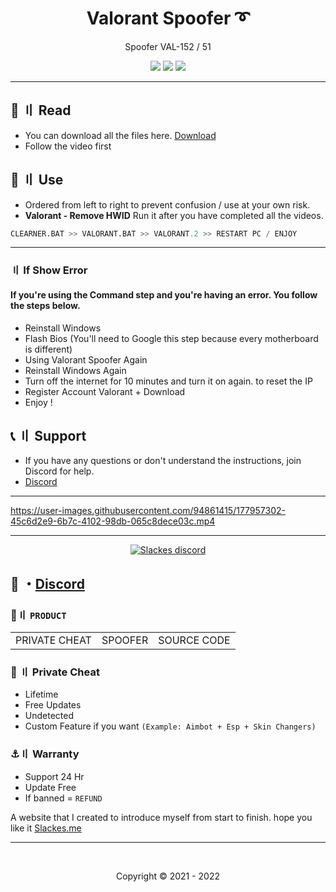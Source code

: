 <h1 align="center">
  Valorant Spoofer ➰
</h1>

<p align="center">
  Spoofer VAL-152 / 51
</p>
 


<p align="center">
  <img src="https://img.shields.io/github/languages/top/Slackes/Valorant-Spoofer?style=flat-square"/>
  <img src="https://img.shields.io/github/last-commit/Slackes/Valorant-Spoofer?style=flat-square"/>
  <img src="https://img.shields.io/github/stars/Slackes/Valorant-Spoofer?color=5ac18e&label=Stars&style=flat-square"/>

</p>

    
---



## 💭 〢 Read      
 
- You can download all the files here. [Download](https://github.com/Slackes/Valorant-Spoofer/releases/tag/Valorant)
- Follow the video first
 


## 🥱 〢 Use

- Ordered from left to right to prevent confusion / use at your own risk.
- **Valorant - Remove HWID** Run it after you have completed all the videos.  
 ```python 
 CLEARNER.BAT >> VALORANT.BAT >> VALORANT.2 >> RESTART PC / ENJOY
  ```   
  
---


  
### 〢 If Show Error

#### If you're using the Command step and you're having an error. You follow the steps below.

- Reinstall Windows 
- Flash Bios (You'll need to Google this step because every motherboard is different)
- Using Valorant Spoofer Again
- Reinstall Windows Again
- Turn off the internet for 10 minutes and turn it on again. to reset the IP
- Register Account Valorant + Download
- Enjoy ! 

## <a id="setup2"></a> 📞 〢 Support
- If you have any questions or don't understand the instructions, join Discord for help.
- [Discord](https://discord.gg/MBTkVcJefp)

---


https://user-images.githubusercontent.com/94861415/177957302-45c6d2e9-6b7c-4102-98db-065c8dece03c.mp4
 
 
--- 

  <p align="center">
    <a href="https://discord.gg/MBTkVcJefp">
        <img title="Slackes server discord" alt="Slackes discord" src="https://discordapp.com/api/guilds/880135738077896764/widget.png?style=banner2"/>
    </a>
</p> 
 
## 💬 ・[Discord](https://discord.gg/MBTkVcJefp) 

 ### 🛒〢 `PRODUCT`
 
<table>
<tr>
	<td> PRIVATE CHEAT
	<td> SPOOFER
	<td> SOURCE CODE
</table>

  
### 🥊 〢 Private Cheat

- Lifetime 
- Free Updates 
- Undetected
- Custom Feature if you want `(Example: Aimbot + Esp + Skin Changers)`

### ⚓〢 Warranty

- Support 24 Hr
- Update Free
- If banned = `REFUND`

A website that I created to introduce myself from start to finish. hope you like it [Slackes.me](http://slackes.me/)

---

  <br>

<p align="center">
  Copyright © 2021 - 2022
<br>

